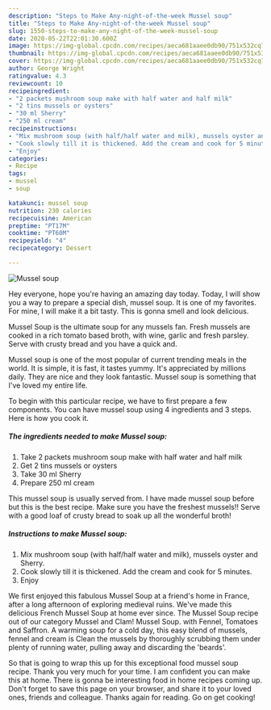 ```yaml
---
description: "Steps to Make Any-night-of-the-week Mussel soup"
title: "Steps to Make Any-night-of-the-week Mussel soup"
slug: 1550-steps-to-make-any-night-of-the-week-mussel-soup
date: 2020-05-22T22:01:30.600Z
image: https://img-global.cpcdn.com/recipes/aeca681aaee0db90/751x532cq70/mussel-soup-recipe-main-photo.jpg
thumbnail: https://img-global.cpcdn.com/recipes/aeca681aaee0db90/751x532cq70/mussel-soup-recipe-main-photo.jpg
cover: https://img-global.cpcdn.com/recipes/aeca681aaee0db90/751x532cq70/mussel-soup-recipe-main-photo.jpg
author: George Wright
ratingvalue: 4.3
reviewcount: 10
recipeingredient:
- "2 packets mushroom soup make with half water and half milk"
- "2 tins mussels or oysters"
- "30 ml Sherry"
- "250 ml cream"
recipeinstructions:
- "Mix mushroom soup (with half/half water and milk), mussels oyster and Sherry."
- "Cook slowly till it is thickened. Add the cream and cook for 5 minutes."
- "Enjoy"
categories:
- Recipe
tags:
- mussel
- soup

katakunci: mussel soup 
nutrition: 230 calories
recipecuisine: American
preptime: "PT17M"
cooktime: "PT60M"
recipeyield: "4"
recipecategory: Dessert

---
```



![Mussel soup](https://img-global.cpcdn.com/recipes/aeca681aaee0db90/751x532cq70/mussel-soup-recipe-main-photo.jpg)

Hey everyone, hope you're having an amazing day today. Today, I will show you a way to prepare a special dish, mussel soup. It is one of my favorites. For mine, I will make it a bit tasty. This is gonna smell and look delicious.

Mussel Soup is the ultimate soup for any mussels fan. Fresh mussels are cooked in a rich tomato based broth, with wine, garlic and fresh parsley. Serve with crusty bread and you have a quick and.

Mussel soup is one of the most popular of current trending meals in the world. It is simple, it is fast, it tastes yummy. It's appreciated by millions daily. They are nice and they look fantastic. Mussel soup is something that I've loved my entire life.


To begin with this particular recipe, we have to first prepare a few components. You can have mussel soup using 4 ingredients and 3 steps. Here is how you cook it.

<!--inarticleads1-->

##### The ingredients needed to make Mussel soup:

1. Take 2 packets mushroom soup make with half water and half milk
1. Get 2 tins mussels or oysters
1. Take 30 ml Sherry
1. Prepare 250 ml cream


This mussel soup is usually served from. I have made mussel soup before but this is the best recipe. Make sure you have the freshest mussels!! Serve with a good loaf of crusty bread to soak up all the wonderful broth! 

<!--inarticleads2-->

##### Instructions to make Mussel soup:

1. Mix mushroom soup (with half/half water and milk), mussels oyster and Sherry.
1. Cook slowly till it is thickened. Add the cream and cook for 5 minutes.
1. Enjoy


We first enjoyed this fabulous Mussel Soup at a friend&#39;s home in France, after a long afternoon of exploring medieval ruins. We&#39;ve made this delicious French Mussel Soup at home ever since. The Mussel Soup recipe out of our category Mussel and Clam! Mussel Soup. with Fennel, Tomatoes and Saffron. A warming soup for a cold day, this easy blend of mussels, fennel and cream is Clean the mussels by thoroughly scrubbing them under plenty of running water, pulling away and discarding the &#39;beards&#39;. 

So that is going to wrap this up for this exceptional food mussel soup recipe. Thank you very much for your time. I am confident you can make this at home. There is gonna be interesting food in home recipes coming up. Don't forget to save this page on your browser, and share it to your loved ones, friends and colleague. Thanks again for reading. Go on get cooking!
